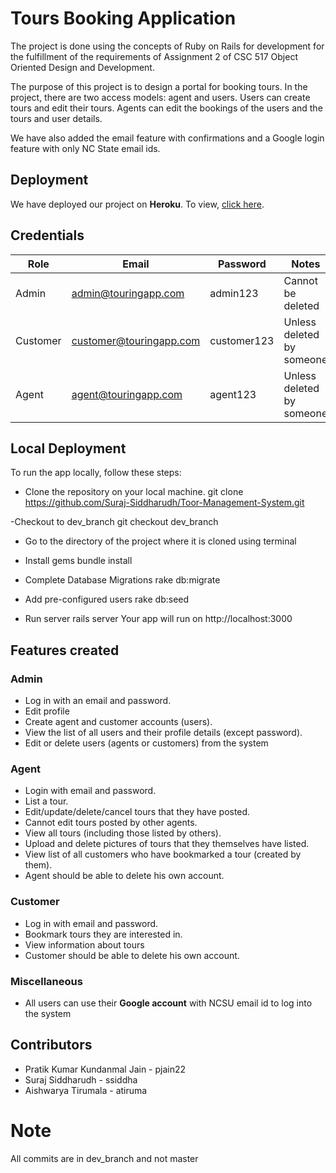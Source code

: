 # Tours Booking Application

<p align="center">
</p>

The project is done using the concepts of Ruby on Rails for development for the fulfillment of the requirements of Assignment 2 of CSC 517 Object Oriented Design and Development. 

The purpose of this project is to design a portal for booking tours. In the project, there are two access models: agent and users. Users can create tours and edit their tours. Agents can edit the bookings of the users and the tours and user details.

We have also added the email feature with confirmations and a Google login feature with only NC State email ids.
 
## Deployment 

We have deployed our project on **Heroku**. To view, [click here](https://evening-shore-78978.herokuapp.com/ ).

## Credentials

| Role | Email | Password | Notes |
| --- | --- | --- | --- |
| Admin | admin@touringapp.com | admin123 | Cannot be deleted |
| Customer | customer@touringapp.com | customer123 | Unless deleted by someone |
| Agent | agent@touringapp.com | agent123 | Unless deleted by someone |

## Local Deployment

To run the app locally, follow these steps:

- Clone the repository on your local machine.
git clone https://github.com/Suraj-Siddharudh/Toor-Management-System.git

-Checkout to dev_branch
git checkout dev_branch

- Go to the directory of the project where it is cloned using terminal



- Install gems
bundle install
-  Complete Database Migrations
rake db:migrate
- Add pre-configured users
rake db:seed
- Run server
rails server
Your app will run on http://localhost:3000


## Features created
### Admin
   - Log in with an email and password.
   - Edit profile
   - Create agent and customer accounts (users).
   - View the list of all users and their profile details (except password).
   - Edit or delete users (agents or customers) from the system

### Agent
  - Login with email and password.
  - List a tour.  
  - Edit/update/delete/cancel tours that they have posted. 
  - Cannot edit tours posted by other agents.
  - View all tours (including those listed by others).
  - Upload and delete pictures of tours that they themselves have listed. 
  - View list of all customers who have bookmarked a tour (created by them).
  - Agent should be able to delete his own account.

### Customer
  - Log in with email and password.
  - Bookmark tours they are interested in.
  - View information about tours
  - Customer should be able to delete his own account.

### Miscellaneous
   - All users can use their **Google account** with NCSU email id to log into the system
    


## Contributors

  - Pratik Kumar Kundanmal Jain - pjain22
  - Suraj Siddharudh - ssiddha
  - Aishwarya Tirumala - atiruma

# Note 
All commits are in dev_branch and not master
